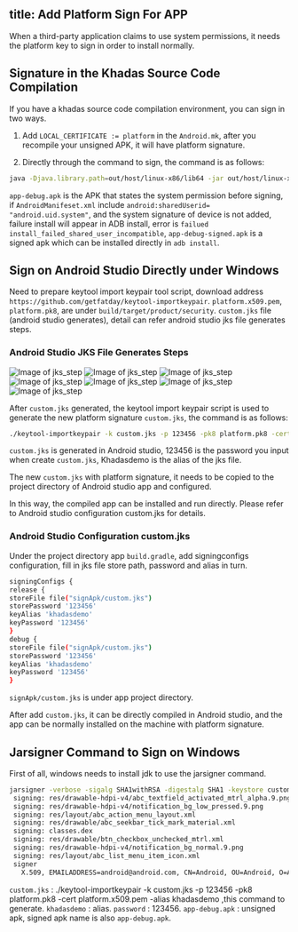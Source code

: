 title: Add Platform Sign For APP
---

When a third-party application claims to use system permissions, it needs the platform key to sign in order to install normally.

## Signature in the Khadas Source Code Compilation
If you have a khadas source code compilation environment, you can sign in two ways.

1. Add `LOCAL_CERTIFICATE := platform` in the `Android.mk`, after you recompile your unsigned APK, it will have platform signature.

2. Directly through the command to sign, the command is as follows:
```sh
java -Djava.library.path=out/host/linux-x86/lib64 -jar out/host/linux-x86/framework/signapk.jar build/target/product/security/platform.x509.pem build/target/product/security/platform.pk8 app-debug.apk app-debug-signed.apk
```

`app-debug.apk` is the APK that states the system permission before signing, if `AndroidManifeset.xml` include `android:sharedUserid= "android.uid.system"`, and the system signature of device is not added, failure install will appear in ADB install, error is `failued install_failed_shared_user_incompatible`, `app-debug-signed.apk` is a signed apk which can be installed directly in `adb install`.

## Sign on Android Studio Directly under Windows

Need to prepare keytool import keypair tool script, download address `https://github.com/getfatday/keytool-importkeypair`.
`platform.x509.pem`, `platform.pk8`, are under `build/target/product/security`.
`custom.jks` file (android studio generates), detail can refer android studio jks file generates steps.
### Android Studio JKS File Generates Steps
![Image of jks_step](/android/images/vim3/step1.png)
![Image of jks_step](/android/images/vim3/step2.png)
![Image of jks_step](/android/images/vim3/step3.png)
![Image of jks_step](/android/images/vim3/step4.png)
![Image of jks_step](/android/images/vim3/step5.png)
![Image of jks_step](/android/images/vim3/step6.png)
![Image of jks_step](/android/images/vim3/step7.png)

After `custom.jks` generated, the keytool import keypair script is used to generate the new platform signature `custom.jks`, the command is as follows:
```sh
./keytool-importkeypair -k custom.jks -p 123456 -pk8 platform.pk8 -cert platform.x509.pem -alias khadasdemo
```

`custom.jks` is generated in Android studio, 123456 is the password you input when create `custom.jks`, Khadasdemo is the alias of the jks file.

The new `custom.jks` with platform signature, it needs to be copied to the project directory of Android studio app and configured.

In this way, the compiled app can be installed and run directly. Please refer to Android studio configuration custom.jks for details.

###  Android Studio Configuration custom.jks

Under the project directory app `build.gradle`, add signingconfigs configuration, fill in jks file store path, password and alias in turn.
```sh
signingConfigs { 
release { 
storeFile file("signApk/custom.jks") 
storePassword '123456'
keyAlias 'khadasdemo'
keyPassword '123456'
} 
debug { 
storeFile file("signApk/custom.jks") 
storePassword '123456'
keyAlias 'khadasdemo'
keyPassword '123456'
} 
```
`signApk/custom.jks` is under app project directory.

After add `custom.jks`, it can be directly compiled in Android studio, and the app can be normally installed on the machine with platform signature.

## Jarsigner Command to Sign on Windows
First of all, windows needs to install jdk to use the jarsigner command.
```sh
jarsigner -verbose -sigalg SHA1withRSA -digestalg SHA1 -keystore custom.jks app-debug.apk khadasdemo
 signing: res/drawable-hdpi-v4/abc_textfield_activated_mtrl_alpha.9.png
 signing: res/drawable-hdpi-v4/notification_bg_low_pressed.9.png
 signing: res/layout/abc_action_menu_layout.xml
 signing: res/drawable/abc_seekbar_tick_mark_material.xml
 signing: classes.dex
 signing: res/drawable/btn_checkbox_unchecked_mtrl.xml
 signing: res/drawable-hdpi-v4/notification_bg_normal.9.png
 signing: res/layout/abc_list_menu_item_icon.xml
 signer
   X.509, EMAILADDRESS=android@android.com, CN=Android, OU=Android, O=Android, L=Mountain View, ST=California, C=US
```
`custom.jks` : ./keytool-importkeypair -k custom.jks -p 123456 -pk8 platform.pk8 -cert platform.x509.pem -alias khadasdemo ,this command to generate.
`khadasdemo` : alias.
`password` : 123456.
`app-debug.apk` : unsigned apk, signed apk name is also `app-debug.apk`.

